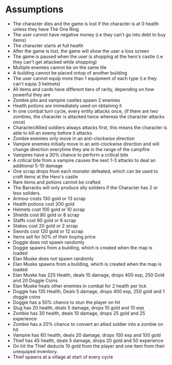 # Assumptions
- The character dies and the game is lost if the character is at 0 health unless they have The One Ring
- The user cannot have negative money (i.e they can't go into debt to buy items)
- The character starts at full health
- After the game is lost, the game will show the user a loss screen
- The game is paused when the user is shopping at the hero's castle (i.e they can't get attacked while shopping)
- Multiple enemies cannot be on the same tile
- A building cannot be placed ontop of another building
- The user cannot equip more than 1 equipment of each type (i.e they can't equip 3 helmets)
- All items and cards have different tiers of rarity, depending on how powerful they are
- Zombie pits and vampire castles spawn 2 enemies
- Health potions are immediately used on obtaining it
- In one combat turn cycle, every entity attacks once, (if there are two zombies, the character is attacked twice whereas the character attacks once)
- Character/Allied soldiers always attacks first, this means the character is able to kill an enemy before it attacks
- Zombie enemies only move in an anti-clockwise direction
- Vampire enemies initially move in an anti-clockwise direction and will change direction everytime they are in the range of the campfire
- Vampires have a 30% chance to perform a critical bite
- A critical bite from a vampire causes the next 1-3 attacks to deal an additional 5-10 damage
- One scrap drops from each monster defeated, which can be used to craft items at the Hero's castle
- Rare items and potions cannot be crafted
- The Barracks will only produce ally soliders if the Character has 2 or less soliders.
- Armour costs 130 gold or 13 scrap
- Health potions cost 200 gold
- Helmets cost 100 gold or 10 scrap
- Shields cost 80 gold or 8 scrap
- Staffs cost 60 gold or 6 scrap
- Stakes cost 20 gold or 2 scrap
- Swords cost 120 gold or 12 scrap
- Items sell for 50% of their buying price
- Doggie does not spawn randomly
- Doggie spawns from a building, which is created when the map is loaded
- Elan Muske does not spawn randomly
- Elan Muske spawns from a building, which is created when the map is loaded
- Elan Muske has 225 Health, deals 10 damage, drops 400 exp, 250 Gold and 20 Doggie Coins
- Elan Muske heals other enemies in combat for 2 health per tick
- Doggie has 135 Health, Deals 5 damage, drops 400 exp, 250 gold and 1 doggie coins
- Doggie has a 50% chance to stun the player on hit
- Slug has 20 health, deals 5 damage, drops 10 gold and 10 exp
- Zombie has 30 health, deals 10 damage, drops 25 gold and 25 experience
- Zombie has a 20% chance to convert an allied soldier into a zombie on hit
- Vampire has 60 health, deals 20 damage, drops 100 exp and 100 gold
- Thief has 45 health, deals 5 damage, drops 20 gold and 50 experience
- On hit the Thief deducts 10 gold from the player and one item from their unequiped inventory.
- Thief spawns at a village at start of every cycle